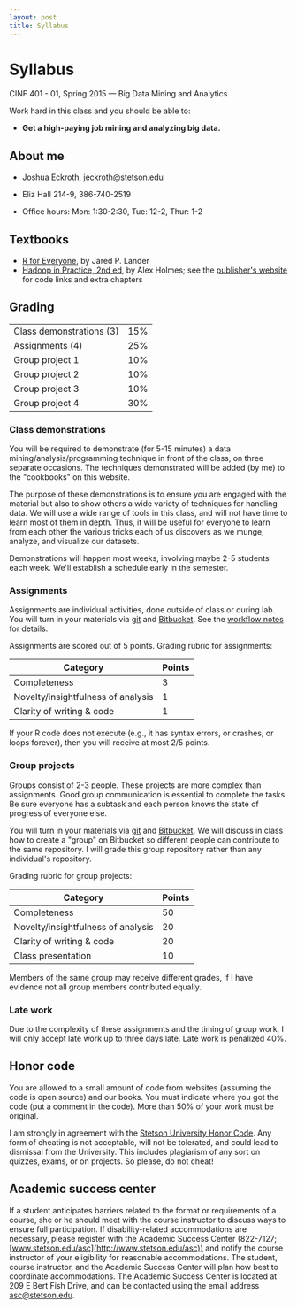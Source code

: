 ```yaml
---
layout: post
title: Syllabus
---
```


# Syllabus

<p>
CINF 401 - 01, Spring 2015 &mdash; Big Data Mining and Analytics
</p>

Work hard in this class and you should be able to:

- <b>Get a high-paying job mining and analyzing big data.</b>


## About me

- Joshua Eckroth, [jeckroth@stetson.edu](mailto:jeckroth@stetson.edu)

- Eliz Hall 214-9, 386-740-2519

- Office hours: Mon: 1:30-2:30, Tue: 12-2, Thur: 1-2

## Textbooks

- [R for Everyone](http://www.amazon.com/Everyone-Advanced-Analytics-Graphics-Addison-Wesley/dp/0321888030), by Jared P. Lander
- [Hadoop in Practice, 2nd ed](http://www.amazon.com/Hadoop-Practice-Alex-Holmes/dp/1617292222), by Alex Holmes; see the [publisher's website](http://www.manning.com/holmes2/) for code links and extra chapters

## Grading

<table>
<tr><td>Class demonstrations (3)</td><td>15%</td></tr>
<tr><td>Assignments (4)</td><td>25%</td></tr>
<tr><td>Group project 1</td><td>10%</td></tr>
<tr><td>Group project 2</td><td>10%</td></tr>
<tr><td>Group project 3</td><td>10%</td></tr>
<tr><td>Group project 4</td><td>30%</td></tr>
</table>

### Class demonstrations

You will be required to demonstrate (for 5-15 minutes) a data mining/analysis/programming technique in front of the class, on three separate occasions. The techniques demonstrated will be added (by me) to the "cookbooks" on this website.

The purpose of these demonstrations is to ensure you are engaged with the material but also to show others a wide variety of techniques for handling data. We will use a wide range of tools in this class, and will not have time to learn most of them in depth. Thus, it will be useful for everyone to learn from each other the various tricks each of us discovers as we munge, analyze, and visualize our datasets.

Demonstrations will happen most weeks, involving maybe 2-5 students each week. We'll establish a schedule early in the semester.

### Assignments

Assignments are individual activities, done outside of class or during lab. You will turn in your materials via [git](/cookbook/git.html) and [Bitbucket](bitbucket.org). See the [workflow notes](/notes/workflow.html) for details.

Assignments are scored out of 5 points. Grading rubric for assignments:

| Category | Points |
| -------- | ------ |
| Completeness | 3 |
| Novelty/insightfulness of analysis | 1 |
| Clarity of writing & code | 1 |

If your R code does not execute (e.g., it has syntax errors, or crashes, or loops forever), then you will receive at most 2/5 points.

### Group projects

Groups consist of 2-3 people. These projects are more complex than assignments. Good group communication is essential to complete the tasks. Be sure everyone has a subtask and each person knows the state of progress of everyone else.

You will turn in your materials via [git](/cookbook/git.html) and [Bitbucket](bitbucket.org). We will discuss in class how to create a "group" on Bitbucket so different people can contribute to the same repository. I will grade this group repository rather than any individual's repository.

Grading rubric for group projects:

| Category | Points |
| -------- | ------ |
| Completeness | 50 |
| Novelty/insightfulness of analysis | 20 |
| Clarity of writing & code | 20 |
| Class presentation | 10 |

Members of the same group may receive different grades, if I have evidence not all group members contributed equally.

### Late work

Due to the complexity of these assignments and the timing of group work, I will only accept late work up to three days late. Late work is penalized 40%.

## Honor code

You are allowed to a small amount of code from websites (assuming the code is open source) and our books. You must indicate where you got the code (put a comment in the code). More than 50% of your work must be original.

I am strongly in agreement with the [Stetson University Honor Code](http://www.stetson.edu/other/honor-system/). Any form of cheating is not acceptable, will not be tolerated, and could lead to dismissal from the University. This includes plagiarism of any sort on quizzes, exams, or on projects. So please, do not cheat!

## Academic success center

If a student anticipates barriers related to the format or requirements of a course, she or he should meet with the course instructor to discuss ways to ensure full participation. If disability-related accommodations are necessary, please register with the Academic Success Center (822-7127; [www.stetson.edu/asc](http://www.stetson.edu/asc)) and notify the course instructor of your eligibility for reasonable accommodations. The student, course instructor, and the Academic Success Center will plan how best to coordinate accommodations. The Academic Success Center is located at 209 E Bert Fish Drive, and can be contacted using the email address [asc@stetson.edu](mailto:asc@stetson.edu).
